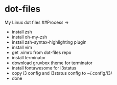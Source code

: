 # dot-files
My Linux dot files
##Process ->
- install zsh
- install oh-my-zsh
- install zsh-syntax-highlighting plugin
- install vim
- get .vimrc from dot-files repo
- install terminator
- download gruvbox theme for terminator
- install fontawesome for i3status
- copy i3 config and i3status config to ~/.config/i3/
- done
